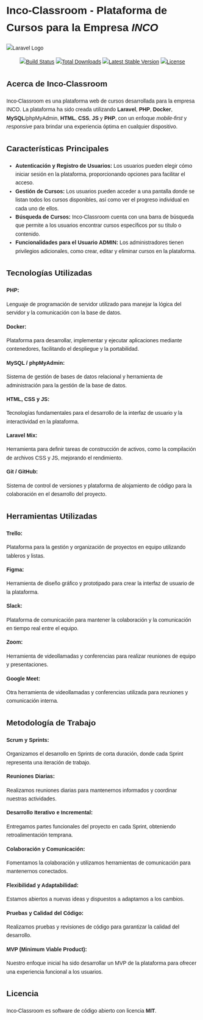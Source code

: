 <!DOCTYPE html>
<html lang="en">
<head>
  <meta charset="UTF-8">
  <meta name="viewport" content="width=device-width, initial-scale=1.0">
  <title>Inco-Classroom - Plataforma de Cursos para la Empresa INCO</title>
  <style>
    body {
      font-family: Arial, sans-serif;
      line-height: 1.6;
    }
css
Copy code
h1 {
  text-align: center;
  margin-bottom: 30px;
  text-decoration: underline;
}

.logo {
  display: block;
  margin: 0 auto;
  width: 400px;
}

.logo-container {
  text-align: center;
  margin-bottom: 20px;
}

.feature-list {
  list-style: none;
  padding: 0;
}

.feature-list li {
  margin-bottom: 10px;
}

.technologies-heading {
  font-weight: bold;
  margin-bottom: 10px;
}

.tools-heading {
  font-weight: bold;
  margin-bottom: 10px;
}

.methodology-heading {
  font-weight: bold;
  margin-bottom: 10px;
}

.badge {
  display: inline-block;
  padding: 5px 10px;
  background-color: #4CAF50;
  color: white;
  border-radius: 5px;
}

.license {
  margin-top: 30px;
  text-align: center;
}
  </style>
</head>
<body>
  <h1><strong>Inco-Classroom</strong> - Plataforma de Cursos para la Empresa <em>INCO</em></h1>
  <div class="logo-container">
    <img class="logo" src="https://raw.githubusercontent.com/laravel/art/master/logo-lockup/5%20SVG/2%20CMYK/1%20Full%20Color/laravel-logolockup-cmyk-red.svg"
      alt="Laravel Logo">
  </div>
  <p align="center">
    <a href="https://github.com/laravel/framework/actions" class="badge"><img src="https://github.com/laravel/framework/workflows/tests/badge.svg"
        alt="Build Status"></a>
    <a href="https://packagist.org/packages/laravel/framework" class="badge"><img src="https://img.shields.io/packagist/dt/laravel/framework" alt="Total Downloads"></a>
    <a href="https://packagist.org/packages/laravel/framework" class="badge"><img src="https://img.shields.io/packagist/v/laravel/framework" alt="Latest Stable Version"></a>
    <a href="https://packagist.org/packages/laravel/framework" class="badge"><img src="https://img.shields.io/packagist/l/laravel/framework" alt="License"></a>
  </p>
  <h2><strong>Acerca de Inco-Classroom</strong></h2>
  <p>Inco-Classroom es una plataforma web de cursos desarrollada para la empresa INCO. La plataforma ha sido creada utilizando <strong>Laravel</strong>, <strong>PHP</strong>, <strong>Docker</strong>, <strong>MySQL</strong>/phpMyAdmin,
    <strong>HTML</strong>, <strong>CSS</strong>, <strong>JS</strong> y <strong>PHP</strong>, con un enfoque <em>mobile-first</em> y <em>responsive</em> para brindar una experiencia óptima en cualquier dispositivo.</p>
  <h2><strong>Características Principales</strong></h2>
  <ul class="feature-list">
    <li><strong>Autenticación y Registro de Usuarios:</strong> Los usuarios pueden elegir cómo iniciar sesión en la plataforma, proporcionando opciones para facilitar el acceso.</li>
    <li><strong>Gestión de Cursos:</strong> Los usuarios pueden acceder a una pantalla donde se listan todos los cursos disponibles, así como ver el progreso individual en cada uno de ellos.</li>
    <li><strong>Búsqueda de Cursos:</strong> Inco-Classroom cuenta con una barra de búsqueda que permite a los usuarios encontrar cursos específicos por su título o contenido.</li>
    <li><strong>Funcionalidades para el Usuario ADMIN:</strong> Los administradores tienen privilegios adicionales, como crear, editar y eliminar cursos en la plataforma.</li>
  </ul>
  <h2><strong>Tecnologías Utilizadas</strong></h2>
  <p class="technologies-heading"><strong>PHP:</strong></p>
  <p>Lenguaje de programación de servidor utilizado para manejar la lógica del servidor y la comunicación con la base de datos.</p>
  <p class="technologies-heading"><strong>Docker:</strong></p>
  <p>Plataforma para desarrollar, implementar y ejecutar aplicaciones mediante contenedores, facilitando el despliegue y la portabilidad.</p>
  <p class="technologies-heading"><strong>MySQL / phpMyAdmin:</strong></p>
  <p>Sistema de gestión de bases de datos relacional y herramienta de administración para la gestión de la base de datos.</p>
  <p class="technologies-heading"><strong>HTML, CSS y JS:</strong></p>
  <p>Tecnologías fundamentales para el desarrollo de la interfaz de usuario y la interactividad en la plataforma.</p>
  <p class="technologies-heading"><strong>Laravel Mix:</strong></p>
  <p>Herramienta para definir tareas de construcción de activos, como la compilación de archivos CSS y JS, mejorando el rendimiento.</p>
  <p class="technologies-heading"><strong>Git / GitHub:</strong></p>
  <p>Sistema de control de versiones y plataforma de alojamiento de código para la colaboración en el desarrollo del proyecto.</p>
  <h2><strong>Herramientas Utilizadas</strong></h2>
  <p class="tools-heading"><strong>Trello:</strong></p>
  <p>Plataforma para la gestión y organización de proyectos en equipo utilizando tableros y listas.</p>
  <p class="tools-heading"><strong>Figma:</strong></p>
  <p>Herramienta de diseño gráfico y prototipado para crear la interfaz de usuario de la plataforma.</p>
  <p class="tools-heading"><strong>Slack:</strong></p>
  <p>Plataforma de comunicación para mantener la colaboración y la comunicación en tiempo real entre el equipo.</p>
  <p class="tools-heading"><strong>Zoom:</strong></p>
  <p>Herramienta de videollamadas y conferencias para realizar reuniones de equipo y presentaciones.</p>
  <p class="tools-heading"><strong>Google Meet:</strong></p>
  <p>Otra herramienta de videollamadas y conferencias utilizada para reuniones y comunicación interna.</p>
  <h2><strong>Metodología de Trabajo</strong></h2>
  <p class="methodology-heading"><strong>Scrum y Sprints:</strong></p>
  <p>Organizamos el desarrollo en Sprints de corta duración, donde cada Sprint representa una iteración de trabajo.</p>
  <p class="methodology-heading"><strong>Reuniones Diarias:</strong></p>
  <p>Realizamos reuniones diarias para mantenernos informados y coordinar nuestras actividades.</p>
  <p class="methodology-heading"><strong>Desarrollo Iterativo e Incremental:</strong></p>
  <p>Entregamos partes funcionales del proyecto en cada Sprint, obteniendo retroalimentación temprana.</p>
  <p class="methodology-heading"><strong>Colaboración y Comunicación:</strong></p>
  <p>Fomentamos la colaboración y utilizamos herramientas de comunicación para mantenernos conectados.</p>
  <p class="methodology-heading"><strong>Flexibilidad y Adaptabilidad:</strong></p>
  <p>Estamos abiertos a nuevas ideas y dispuestos a adaptarnos a los cambios.</p>
  <p class="methodology-heading"><strong>Pruebas y Calidad del Código:</strong></p>
  <p>Realizamos pruebas y revisiones de código para garantizar la calidad del desarrollo.</p>
  <p class="methodology-heading"><strong>MVP (Minimum Viable Product):</strong></p>
  <p>Nuestro enfoque inicial ha sido desarrollar un MVP de la plataforma para ofrecer una experiencia funcional a los usuarios.</p>
  <h2><strong>Licencia</strong></h2>
  <p class="license">Inco-Classroom es software de código abierto con licencia <strong>MIT</strong>.</p>
</body>
</html>
